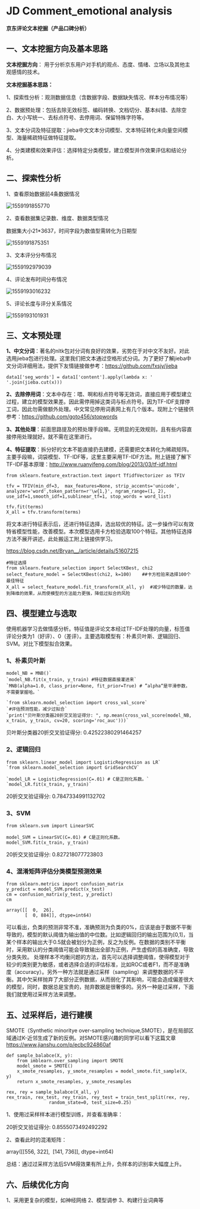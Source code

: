 # JD Comment_emotional analysis




**京东评论文本挖掘（产品口碑分析）**

## **一、文本挖掘方向及基本思路**

**文本挖掘方向**： 用于分析京东用户对手机的观点、态度、情绪、立场以及其他主观感情的技术。

**文本挖掘基本思路：**

1、探索性分析：观测数据信息（含数据字段、数据缺失情况、样本分布情况等）

2、数据预处理：包括去除无效标签、编码转换、文档切分、基本纠错、去除空白、大小写统一、去标点符号、去停用词、保留特殊字符等。

3、文本分词及特征提取：jieba中文文本分词模型、文本特征转化未向量空间模型、海量稀疏特征做特征提取。

4、分类建模和效果评估：选择特定分类模型，建立模型并作效果评估和结论分析。

## 二、探索性分析

1、查看原始数据前4条数据情况

 ![1559191855770](C:\Users\zero\AppData\Roaming\Typora\typora-user-images\1559191855770.png)

2、查看数据集记录数、维度、数据类型情况

数据集大小21*3637，时间字段为数值型需转化为日期型

![1559191875351](C:\Users\zero\AppData\Roaming\Typora\typora-user-images\1559191875351.png)


3、文本评分分布情况

![1559192979039](C:\Users\zero\AppData\Roaming\Typora\typora-user-images\1559192979039.png)

4、评论发布时间分布情况

![1559193016232](C:\Users\zero\AppData\Roaming\Typora\typora-user-images\1559193016232.png)

5、评论长度与评分关系情况

![1559193101931](C:\Users\zero\AppData\Roaming\Typora\typora-user-images\1559193101931.png)

## 三、文本预处理

**1、中文分词**：著名的nltk包对分词有良好的效果，劣势在于对中文不友好。对此选用jieba包进行处理。这里我们把文本通过空格形式分词。为了更好了解jieba中文分词详细用法，提供下友情链接做参考：https://github.com/fxsjy/jieba

`data1['seg_words'] = data1['content'].apply(lambda x: ' '.join(jieba.cut(x)))`

**2、去除停用词**：文本中存在：喂、啊和标点符号等无效词，直接应用于模型建立过程，建立的模型效果差。因此需停用掉这类词与标点符号。因为TF-IDF支撑停工词，因此勿需做额外处理。中文常见停用词表网上有几个版本。现附上个链接供参考：https://github.com/goto456/stopwords

**3、其他处理**：前面思路提及的预处理手段嘛。无明显的无效规则，且有些内容直接停用处理就好。就不需在这里进行。

**4、特征提取**：拆分好的文本不能直接扔去建模，还需要把文本转化为稀疏矩阵。主要手段嘛，词袋模型、TF-IDF等，这里主要采用TF-IDF方法。附上链接了解下TF-IDF基本原理：http://www.ruanyifeng.com/blog/2013/03/tf-idf.html

```
from sklearn.feature_extraction.text import TfidfVectorizer as TFIV

tfv = TFIV(min_df=3,  max_features=None, strip_accents='unicode', analyzer='word',token_pattern=r'\w{1,}', ngram_range=(1, 2), use_idf=1,smooth_idf=1,sublinear_tf=1, stop_words = word_list)  

tfv.fit(terms)
X_all = tfv.transform(terms)
```

将文本进行特征表示后，还进行特征选择，选出较优的特征。这一步操作可以有效特省模型性能，改善模型。本次模型选用卡方检验选取100个特征。其他特征选择方法不展开讲述，此处搬运工附上链接供学习。

https://blog.csdn.net/Bryan__/article/details/51607215

```
#特征选择
from sklearn.feature_selection import SelectKBest, chi2
select_feature_model = SelectKBest(chi2, k=100)    ##卡方检验来选择100个最佳特征
X_all = select_feature_model.fit_transform(X_all, y)  #减少特征的数量，达到降维的效果，从而使模型的方法能力更强，降低过拟合的风险
```



## 四、模型建立与选取

使用机器学习去做情感分析。特征值是评论文本经过TF-IDF处理的向量，标签值评论分类为1（好评）、0（差评）。主要选取模型有：朴素贝叶斯、逻辑回归、SVM。对比下模型拟合效果。

### 1、朴素贝叶斯

```
model_NB = MNB()`
`model_NB.fit(x_train, y_train) #特征数据直接灌进来`
`MNB(alpha=1.0, class_prior=None, fit_prior=True) # ”alpha“是平滑参数，不需要掌握哈。`

`from sklearn.model_selection import cross_val_score`
`#评估预测性能，减少过拟合`
`print("贝叶斯分类器20折交叉验证得分: ", np.mean(cross_val_score(model_NB, x_train, y_train, cv=20, scoring='roc_auc')))` 
```

贝叶斯分类器20折交叉验证得分:  0.42522380291464257

### 2、逻辑回归

```
from sklearn.linear_model import LogisticRegression as LR`
`from sklearn.model_selection import GridSearchCV`

`model_LR = LogisticRegression(C=.01) # C是正则化系数。`
`model_LR.fit(x_train, y_train)`
```

20折交叉验证得分:  0.7847334991132702

### 3、SVM

```
from sklearn.svm import LinearSVC

model_SVM = LinearSVC(C=.01) # C是正则化系数。
model_SVM.fit(x_train, y_train)
```

20折交叉验证得分:  0.827218077723803

### 4、混淆矩阵评估分类模型预测效果

```
from sklearn.metrics import confusion_matrix
y_predict = model_SVM.predict(x_test)
cm = confusion_matrix(y_test, y_predict)
cm
```

```
array([[  0,  26],
       [  0, 884]], dtype=int64)
```

可以看出，负类的预测非常不准，准确预测为负类的0%，应该是由于数据不平衡导致的，模型的默认阈值为输出值的中位数。比如逻辑回归的输出范围为[0,1]，当某个样本的输出大于0.5就会被划分为正例，反之为反例。在数据的类别不平衡时，采用默认的分类阈值可能会导致输出全部为正例，产生虚假的高准确度，导致分类失败。 处理样本不均衡问题的方法，首先可以选择调整阈值，使得模型对于较少的类别更为敏感，或者选择合适的评估标准，比如ROC或者F1，而不是准确度（accuracy）。另外一种方法就是通过采样（sampling）来调整数据的不平衡。其中欠采样抛弃了大部分正例数据，从而弱化了其影响，可能会造成偏差很大的模型，同时，数据总是宝贵的，抛弃数据是很奢侈的。另外一种是过采样，下面我们就使用过采样方法来调整。

## 五、过采样后，进行建模

SMOTE（Synthetic minoritye over-sampling technique,SMOTE），是在局部区域通过K-近邻生成了新的反例。对SMOTE感兴趣的同学可以看下这篇文章<https://www.jianshu.com/p/ecbc924860af>

```
def sample_balabce(X, y):
​    from imblearn.over_sampling import SMOTE
​    model_smote = SMOTE()
​    x_smote_resamples, y_smote_resamples = model_smote.fit_sample(X, y)
​    return x_smote_resamples, y_smote_resamples

rex, rey = sample_balabce(X_all, y)
rex_train, rex_test, rey_train, rey_test = train_test_split(rex, rey, 
​                random_state=0, test_size=0.25)
```

1、使用过采样样本进行模型训练，并查看准确率：

20折交叉验证得分:  0.8555073492492292

2、查看此时的混淆矩阵：

array([[556, 322],
​       [141, 736]], dtype=int64)

总结：通过过采样方法后SVM得效果有所上升，负样本的识别率大幅度上升。

## 六、后续优化方向

1、采用更复杂的模型，如神经网络
2、模型调参
3、构建行业词典等









